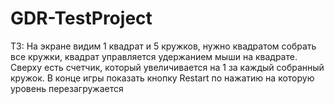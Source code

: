 # GDR-TestProject
ТЗ: На экране видим 1 квадрат и 5 кружков, нужно квадратом собрать все кружки, квадрат управляется удержанием мыши на квадрате. Сверху есть счетчик, который увеличивается на 1 за каждый собранный кружок. В конце игры показать кнопку Restart по нажатию на которую уровень перезагружается
